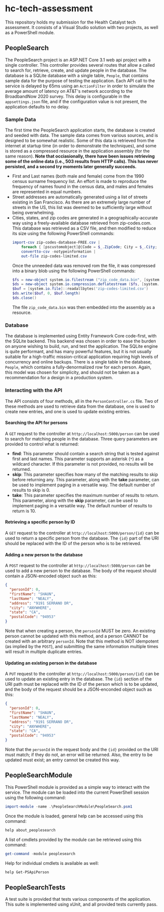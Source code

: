 # hc-tech-assessment
This repository holds my submission for the Health Catalyst tech assessment. It consists of a Visual Studio solution with two projects, as well as a PowerShell module.

## PeopleSearch
The PeopleSearch project is an ASP.NET Core 3.1 web api project with a single controller. This controller provides several routes that allow a called to search for, retrieve, create, and update people in the database. The database is a SQLite database with a single table, `People`, that contains sample data for the purpose of testing the application. Each API call to the service is delayed by 65ms using an `ActionFilter` in order to simulate the average amount of latency on AT&T's network according to the BroadbandNow 2020 survey. This delay is configurable in the `appsettings.json` file, and if the configuration value is not present, the application defaults to no delay.


### Sample Data
The first time the PeopleSearch application starts, the database is created and seeded with data. The sample data comes from various sources, and is designed to be somewhat realistic. Some of this data is retrieved from the internet at startup time (in order to demonstrate the techniques), and some is stored as a compressed resource in the application assembly (for the same reason). __Note that occiasionally, there have been issues retrieving some of the online data (i.e., 503 results from HTTP calls). This has never persisted, and a second try moments later generally succeeds.__
  * First and Last names (both male and female) come from the 1990 census surname frequency list. An effort is made to reproduce the frequency of names found in the census data, and males and females are represented in equal numbers.
  * Street addresses are automatically generated using a list of streets existing in San Francisco. As there are an extremely large number of streets in the US, this list was deemed to be sufficiently large without being overwhelming.
  * Cities, states, and zip codes are generated in a geographically-accurate way using a freely-available database retrieved from zip-codes.com. This database was retrieved as a CSV file, and then modified to reduce its size using the following PowerShell commands:
      ```powershell
      import-csv zip-codes-database-FREE.csv |
          foreach { [pscustomobject]@{Code = $_.ZipCode; City = $_.City; State = $_.State} } |
          convertto-csv -notypeinformation |
          out-file zip-codes-limited.csv
      ```
      Once the unneeded data was removed rom the file, it was compressed into a binary blob using the following PowerShell commands:
      ```powershell
      $fs = new-object system.io.filestream ("zip_code_data.bin", [system.io.filemode]::create)
      $ds = new-object system.io.compression.deflatestream ($fs, [system.io.compression.compressionlevel]::optimal)
      $buf = [system.io.file]::readallbytes('zip-codes-limited.csv')
      $ds.write($buf, 0, $buf.length)
      $ds.close()
      ```
      The file `zip_code_data.bin` was then embedded into the assembly as a resource.


### Database
The database is implemented using Entity Framework Core code-first, with the SQLite backend. This backend was chosen in order to ease the burden on anyone wishing to build, run, and test the application. The SQLite engine is quite performant, and has many powerful features, but it is not usually suitable for a high-traffic mission-critical application requiring high levels of concurrency and online backups. There is a single table in the database, `People`, which contains a fully-denormalized row for each person. Again, this model was chosen for simplicity, and should not be taken as a recommendation for a design in a production system.


### Interacting with the API
The API consists of four methods, all in the `PersonController.cs` file. Two of these methods are used to retrieve data from the database, one is used to create new entries, and one is used to update existing entries.

#### Searching the API for persons
A `GET` request to the controller at `http://localhost:5000/person` can be used to search for matching people in the database. Three query parameters are provided to control what is returned:
  * **find**: This parameter should contain a search string that is tested against first and last names. This parameter supports an asterisk (`*`) as a wildcard character. If this parameter is not provided, no results will be returned.
  * **skip**: This parameter specifies how many of the matching results to skip before returning any. This parameter, along with the **take** parameter, can be used to implement paging in a versatile way. The default number of results to skip is 0.
  * **take**: This parameter specifies the maximum number of results to return. This parameter, along with the **skip** parameter, can be used to implement paging in a versatile way. The default number of results to return is 10.

#### Retrieving a specific person by ID
A `GET` request to the controller at `http://localhost:5000/person/{id}` can be used to return a specific person from the database. The `{id}` part of the URI should be replaced with the ID of the person who is to be retrieved.

#### Adding a new person to the database
A `POST` request to the controller at `http://localhost:5000/person` can be used to add a new person to the database. The body of the request should contain a JSON-encoded object such as this:
```json
{
  "personId": 0,
  "firstName": "SHAUN",
  "lastName": "NEALY",
  "address": "9191 SERRANO DR",
  "city": "ANYWHERE",
  "state": "CA",
  "postalCode": "94953"
}
```
Note that when creating a person, the `personId` MUST be zero. An existing person cannot be updated with this method, and a person CANNOT be created with an arbitrary `personId`. Note that this method is NOT idempotent (as implied by the `POST`), and submitting the same information multiple times will result in multiple duplicate entries.

#### Updating an existing person in the database
A `PUT` request to the controller at `http://localhost:5000/person/{id}` can be used to update an existing entry in the database. The `{id}` section of the URI path must be replaced with the ID of the person which is to be updated, and the body of the request should be a JSON-enconded object such as this:
```json
{
  "personId": 0,
  "firstName": "SHAUN",
  "lastName": "NEALY",
  "address": "9191 SERRANO DR",
  "city": "ANYWHERE",
  "state": "CA",
  "postalCode": "94953"
}
```
Note that the `personId` in the request body and the `{id}` provided on the URI must match; if they do not, an error will be returned. Also, the entry to be updated must exist; an entry cannot be created this way.




## PeopleSearchModule
This PowerShell module is provided as a simple way to interact with the service. The module can be loaded into the current PowerShell session using the following command:
```powershell
import-module -name .\PeopleSearchModule\PeopleSearch.psm1
```
Once the module is loaded, general help can be accessed using this command:
```powershell
help about_peoplesearch
```
A list of cmdlets provided by the module can be retrieved using this command:
```powershell
get-command -module peoplesearch
```
Help for individual cmdlets is available as well:
```powershell
help Get-PSApiPerson
```




## PeopleSearchTests
A test suite is provided that tests various components of the application. This suite is implemented using xUnit, and all provided tests currently pass.
